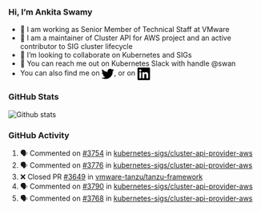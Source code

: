 ### Hi, I’m Ankita Swamy

- 💼 I am working as Senior Member of Technical Staff at VMware
- 👀 I am a maintainer of Cluster API for AWS project and an active contributor to SIG cluster lifecycle
- 💞️ I’m looking to collaborate on Kubernetes and SIGs
- 💬 You can reach me out on Kubernetes Slack with handle @swan
- You can also find me on <a href="https://twitter.com/SwamyAnkita" target="blank"><img align="center" src="https://raw.githubusercontent.com/Ankitasw/Ankitasw/master/svg/twitter.svg" alt="Ankitasw" height="25" width="25" color="#1DA1f2" /></a>, or on <a href="https://www.linkedin.com/in/Ankitaswamy/" target="blank"><img align="center" src="https://raw.githubusercontent.com/Ankitasw/Ankitasw/master/svg/linkedin.svg" alt="Ankitasw" height="25" width="25" /></a>

### GitHub Stats
![Github stats](https://github-readme-stats.vercel.app/api?username=Ankitasw&count_private=true&show_icons=true&theme=tokyonight)

### GitHub Activity 
<!--START_SECTION:activity-->
1. 🗣 Commented on [#3754](https://github.com/kubernetes-sigs/cluster-api-provider-aws/issues/3754) in [kubernetes-sigs/cluster-api-provider-aws](https://github.com/kubernetes-sigs/cluster-api-provider-aws)
2. 🗣 Commented on [#3776](https://github.com/kubernetes-sigs/cluster-api-provider-aws/issues/3776) in [kubernetes-sigs/cluster-api-provider-aws](https://github.com/kubernetes-sigs/cluster-api-provider-aws)
3. ❌ Closed PR [#3649](https://github.com/vmware-tanzu/tanzu-framework/pull/3649) in [vmware-tanzu/tanzu-framework](https://github.com/vmware-tanzu/tanzu-framework)
4. 🗣 Commented on [#3790](https://github.com/kubernetes-sigs/cluster-api-provider-aws/issues/3790) in [kubernetes-sigs/cluster-api-provider-aws](https://github.com/kubernetes-sigs/cluster-api-provider-aws)
5. 🗣 Commented on [#3768](https://github.com/kubernetes-sigs/cluster-api-provider-aws/issues/3768) in [kubernetes-sigs/cluster-api-provider-aws](https://github.com/kubernetes-sigs/cluster-api-provider-aws)
<!--END_SECTION:activity-->
